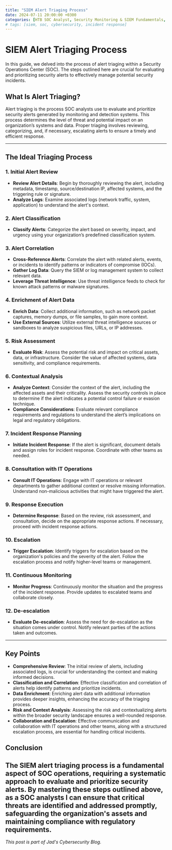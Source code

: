 ```yaml
---
title: "SIEM Alert Triaging Process"
date: 2024-07-11 20:00:00 +0300
categories: [HTB SOC Analyst, Security Monitoring & SIEM Fundamentals, SIEM & SOC Fundamentals]
# tags: [siem, soc, cybersecurity, incident response]
---
```


# SIEM Alert Triaging Process

In this guide, we delved into the process of alert triaging within a Security Operations Center (SOC). The steps outlined here are crucial for evaluating and prioritizing security alerts to effectively manage potential security incidents.

## What Is Alert Triaging?

Alert triaging is the process SOC analysts use to evaluate and prioritize security alerts generated by monitoring and detection systems. This process determines the level of threat and potential impact on an organization’s systems and data. Proper triaging involves reviewing, categorizing, and, if necessary, escalating alerts to ensure a timely and efficient response.

---

## The Ideal Triaging Process

### 1. Initial Alert Review

- **Review Alert Details**: Begin by thoroughly reviewing the alert, including metadata, timestamp, source/destination IP, affected systems, and the triggering rule or signature.
- **Analyze Logs**: Examine associated logs (network traffic, system, application) to understand the alert's context.

### 2. Alert Classification

- **Classify Alerts**: Categorize the alert based on severity, impact, and urgency using your organization’s predefined classification system.

### 3. Alert Correlation

- **Cross-Reference Alerts**: Correlate the alert with related alerts, events, or incidents to identify patterns or indicators of compromise (IOCs).
- **Gather Log Data**: Query the SIEM or log management system to collect relevant data.
- **Leverage Threat Intelligence**: Use threat intelligence feeds to check for known attack patterns or malware signatures.

### 4. Enrichment of Alert Data

- **Enrich Data**: Collect additional information, such as network packet captures, memory dumps, or file samples, to gain more context.
- **Use External Sources**: Utilize external threat intelligence sources or sandboxes to analyze suspicious files, URLs, or IP addresses.

### 5. Risk Assessment

- **Evaluate Risk**: Assess the potential risk and impact on critical assets, data, or infrastructure. Consider the value of affected systems, data sensitivity, and compliance requirements.

### 6. Contextual Analysis

- **Analyze Context**: Consider the context of the alert, including the affected assets and their criticality. Assess the security controls in place to determine if the alert indicates a potential control failure or evasion technique.
- **Compliance Considerations**: Evaluate relevant compliance requirements and regulations to understand the alert’s implications on legal and regulatory obligations.

### 7. Incident Response Planning

- **Initiate Incident Response**: If the alert is significant, document details and assign roles for incident response. Coordinate with other teams as needed.

### 8. Consultation with IT Operations

- **Consult IT Operations**: Engage with IT operations or relevant departments to gather additional context or resolve missing information. Understand non-malicious activities that might have triggered the alert.

### 9. Response Execution

- **Determine Response**: Based on the review, risk assessment, and consultation, decide on the appropriate response actions. If necessary, proceed with incident response actions.

### 10. Escalation

- **Trigger Escalation**: Identify triggers for escalation based on the organization's policies and the severity of the alert. Follow the escalation process and notify higher-level teams or management.

### 11. Continuous Monitoring

- **Monitor Progress**: Continuously monitor the situation and the progress of the incident response. Provide updates to escalated teams and collaborate closely.

### 12. De-escalation

- **Evaluate De-escalation**: Assess the need for de-escalation as the situation comes under control. Notify relevant parties of the actions taken and outcomes.

---

## Key Points

- **Comprehensive Review**: The initial review of alerts, including associated logs, is crucial for understanding the context and making informed decisions.
- **Classification and Correlation**: Effective classification and correlation of alerts help identify patterns and prioritize incidents.
- **Data Enrichment**: Enriching alert data with additional information provides deeper insights, enhancing the accuracy of the triaging process.
- **Risk and Context Analysis**: Assessing the risk and contextualizing alerts within the broader security landscape ensures a well-rounded response.
- **Collaboration and Escalation**: Effective communication and collaboration with IT operations and other teams, along with a structured escalation process, are essential for handling critical incidents.

## Conclusion

The SIEM alert triaging process is a fundamental aspect of SOC operations, requiring a systematic approach to evaluate and prioritize security alerts. By mastering these steps outlined above, as a SOC analysts I can ensure that critical threats are identified and addressed promptly, safeguarding the organization's assets and maintaining compliance with regulatory requirements.
---

_This post is part of Jad's Cybersecurity Blog._
